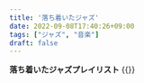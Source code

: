 ```yaml
---
title: '落ち着いたジャズ'
date: 2022-09-08T17:40:26+09:00
tags: ["ジャズ", "音楽"]
draft: false
---
```


**落ち着いたジャズプレイリスト**
{{<youtube hOJ76cZEt08>}}
